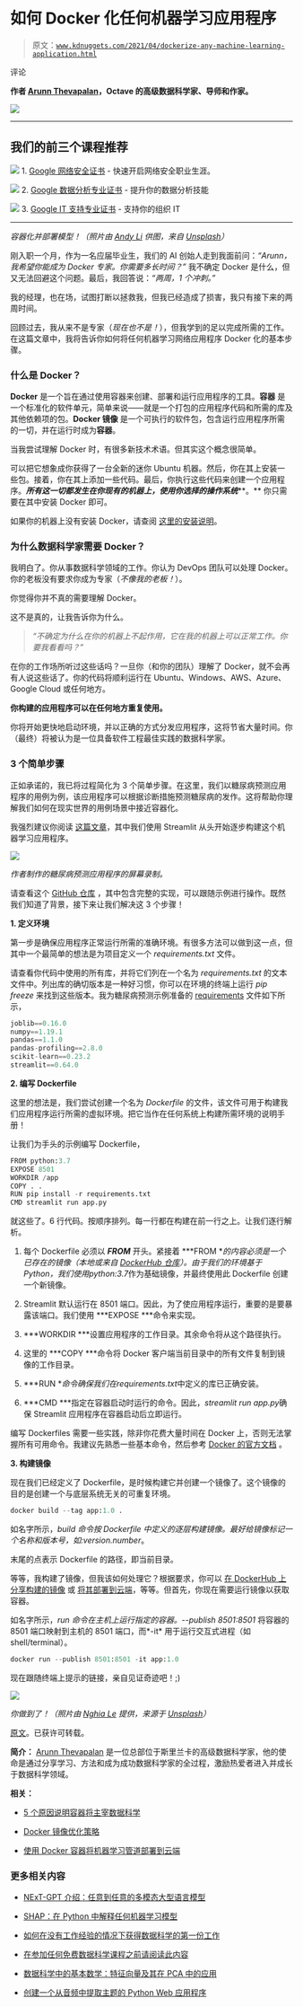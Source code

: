 # 如何 Docker 化任何机器学习应用程序

> 原文：[`www.kdnuggets.com/2021/04/dockerize-any-machine-learning-application.html`](https://www.kdnuggets.com/2021/04/dockerize-any-machine-learning-application.html)

评论

**作者 [Arunn Thevapalan](https://www.linkedin.com/in/arunn-thevapalan/)，Octave 的高级数据科学家、导师和作家。**

![](img/374bfc6c12e4d4a4c9cded164c94e76e.png)

* * *

## 我们的前三个课程推荐

![](img/0244c01ba9267c002ef39d4907e0b8fb.png) 1\. [Google 网络安全证书](https://www.kdnuggets.com/google-cybersecurity) - 快速开启网络安全职业生涯。

![](img/e225c49c3c91745821c8c0368bf04711.png) 2\. [Google 数据分析专业证书](https://www.kdnuggets.com/google-data-analytics) - 提升你的数据分析技能

![](img/0244c01ba9267c002ef39d4907e0b8fb.png) 3\. [Google IT 支持专业证书](https://www.kdnuggets.com/google-itsupport) - 支持你的组织 IT

* * *

*容器化并部署模型！（照片由 [Andy Li](https://unsplash.com/@andasta?utm_source=medium&utm_medium=referral) 供图，来自 [Unsplash](https://unsplash.com/?utm_source=medium&utm_medium=referral)）*

刚入职一个月，作为一名应届毕业生，我们的 AI 创始人走到我面前问：*“Arunn，我希望你能成为 Docker 专家。你需要多长时间？”* 我不确定 Docker 是什么，但又无法回避这个问题。最后，我回答说：*“两周，1 个冲刺。”*

我的经理，也在场，试图打断以拯救我，但我已经造成了损害，我只有接下来的两周时间。

回顾过去，我从来不是专家（*现在也不是！*），但我学到的足以完成所需的工作。在这篇文章中，我将告诉你如何将任何机器学习网络应用程序 Docker 化的基本步骤。

### 什么是 Docker？

**Docker** 是一个旨在通过使用容器来创建、部署和运行应用程序的工具。**容器** 是一个标准化的软件单元，简单来说——就是一个打包的应用程序代码和所需的库及其他依赖项的包。**Docker 镜像** 是一个可执行的软件包，包含运行应用程序所需的一切，并在运行时成为**容器**。

当我尝试理解 Docker 时，有很多新技术术语。但其实这个概念很简单。

可以把它想象成你获得了一台全新的迷你 Ubuntu 机器。然后，你在其上安装一些包。接着，你在其上添加一些代码。最后，你执行这些代码来创建一个应用程序。***所有这一切都发生在你现有的机器上，使用你选择的操作系统*****。** 你只需要在其中安装 Docker 即可。

如果你的机器上没有安装 Docker，请查阅 [这里的安装说明](https://docs.docker.com/get-docker/)。

### 为什么数据科学家需要 Docker？

我明白了。你从事数据科学领域的工作。你认为 DevOps 团队可以处理 Docker。你的老板没有要求你成为专家（*不像我的老板！*）。

你觉得你并不真的需要理解 Docker。

这不是真的，让我告诉你为什么。

> *“不确定为什么在你的机器上不起作用，它在我的机器上可以正常工作。你要我看看吗？”*

在你的工作场所听过这些话吗？一旦你（和你的团队）理解了 Docker，就不会再有人说这些话了。你的代码将顺利运行在 Ubuntu、Windows、AWS、Azure、Google Cloud 或任何地方。

**你构建的应用程序可以在任何地方重复使用。**

你将开始更快地启动环境，并以正确的方式分发应用程序，这将节省大量时间。你（最终）将被认为是一位具备软件工程最佳实践的数据科学家。

### 3 个简单步骤

正如承诺的，我已将过程简化为 3 个简单步骤。在这里，我们以糖尿病预测应用程序的用例为例，该应用程序可以根据诊断措施预测糖尿病的发作。这将帮助你理解我们如何在现实世界的用例场景中接近容器化。

我强烈建议你阅读 [这篇文章](https://medium.com/towards-artificial-intelligence/how-i-build-machine-learning-apps-in-hours-a1b1eaa642ed?source=friends_link&sk=66a5df0a2570e1cf0f12211f3b4f2fc2)，其中我们使用 Streamlit 从头开始逐步构建这个机器学习应用程序。

![](img/d6e07d63154495339887923b7e8a35de.png)

*作者制作的糖尿病预测应用程序的屏幕录制。*

请查看这个 [GitHub 仓库](https://github.com/arunnthevapalan/diabetes-prediction-app) ，其中包含完整的实现，可以跟随示例进行操作。既然我们知道了背景，接下来让我们解决这 3 个步骤！

**1. 定义环境**

第一步是确保应用程序正常运行所需的准确环境。有很多方法可以做到这一点，但其中一个最简单的想法是为项目定义一个 *requirements.txt* 文件。

请查看你代码中使用的所有库，并将它们列在一个名为 *requirements.txt* 的文本文件中。列出库的确切版本是一种好习惯，你可以在环境的终端上运行 *pip freeze* 来找到这些版本。我为糖尿病预测示例准备的 [requirements](https://github.com/arunnthevapalan/diabetes-prediction-app/blob/master/requirements.txt) 文件如下所示，

```py
joblib==0.16.0
numpy==1.19.1
pandas==1.1.0
pandas-profiling==2.8.0
scikit-learn==0.23.2
streamlit==0.64.0

```

**2. 编写 Dockerfile**

这里的想法是，我们尝试创建一个名为 *Dockerfile* 的文件，该文件可用于构建我们应用程序运行所需的虚拟环境。把它当作在任何系统上构建所需环境的说明手册！

让我们为手头的示例编写 Dockerfile，

```py
FROM python:3.7
EXPOSE 8501
WORKDIR /app
COPY . .
RUN pip install -r requirements.txt
CMD streamlit run app.py

```

就这些了。6 行代码。按顺序排列。每一行都在构建在前一行之上。让我们逐行解析。

1.  每个 Dockerfile 必须以 ***FROM*** 开头。紧接着 ***FROM ***的内容必须是一个已存在的镜像（本地或来自 [DockerHub 仓库](https://hub.docker.com/search?type=image)）。由于我们的环境基于 Python，我们使用*python:3.7*作为基础镜像，并最终使用此 Dockerfile 创建一个新镜像。

1.  Streamlit 默认运行在 8501 端口。因此，为了使应用程序运行，重要的是要暴露该端口。我们使用 ***EXPOSE ***命令来实现。

1.  ***WORKDIR ***设置应用程序的工作目录。其余命令将从这个路径执行。

1.  这里的 ***COPY ***命令将 Docker 客户端当前目录中的所有文件复制到镜像的工作目录。

1.  ***RUN ***命令确保我们在*requirements.txt*中定义的库已正确安装。

1.  ***CMD ***指定在容器启动时运行的命令。因此，*streamlit run app.py*确保 Streamlit 应用程序在容器启动后立即运行。

编写 Dockerfiles 需要一些实践，除非你花费大量时间在 Docker 上，否则无法掌握所有可用命令。我建议先熟悉一些基本命令，然后参考 [Docker 的官方文档](https://docs.docker.com/engine/reference/commandline/docker/) 。

**3\. 构建镜像**

现在我们已经定义了 Dockerfile，是时候构建它并创建一个镜像了。这个镜像的目的是创建一个与底层系统无关的可重复环境。

```py
docker build --tag app:1.0 .

```

如名字所示，*build *命令按 Dockerfile 中定义的逐层构建镜像。最好给镜像标记一个名称和版本号，如*<name>:version.number*。

末尾的点表示 Dockerfile 的路径，即当前目录。

等等，我构建了镜像，但我该如何处理它？根据要求，你可以 [在 DockerHub 上分享构建的镜像](https://docs.docker.com/get-started/part3/) 或 [将其部署到云端](https://docs.docker.com/engine/context/aci-integration/)，等等。但首先，你现在需要运行镜像以获取容器。

如名字所示，*run *命令在主机上运行指定的容器。*--publish 8501:8501* 将容器的 8501 端口映射到主机的 8501 端口，而*-it* 用于运行交互式进程（如 shell/terminal）。

```py
docker run --publish 8501:8501 -it app:1.0

```

现在跟随终端上提示的链接，亲自见证奇迹吧！;)

![](img/8a5514c448dc9fd17532eea0db842931.png)

*你做到了！（照片由 [Nghia Le](https://unsplash.com/@lephunghia?utm_source=medium&utm_medium=referral) 提供，来源于 [Unsplash](https://unsplash.com/?utm_source=medium&utm_medium=referral)）*

[原文](https://towardsdatascience.com/how-to-dockerize-any-machine-learning-application-f78db654c601)。已获许可转载。

**简介：** [Arunn Thevapalan](https://www.linkedin.com/in/arunn-thevapalan/) 是一位总部位于斯里兰卡的高级数据科学家，他的使命是通过分享学习、方法和成为成功数据科学家的全过程，激励热爱者进入并成长于数据科学领域。

**相关：**

+   [5 个原因说明容器将主宰数据科学](https://www.kdnuggets.com/2020/11/gigantum-containers-will-rule-data-science.html)

+   [Docker 镜像优化策略](https://www.kdnuggets.com/2020/10/strategies-docker-images-optimization.html)

+   [使用 Docker 容器将机器学习管道部署到云端](https://www.kdnuggets.com/2020/06/deploy-machine-learning-pipeline-cloud-docker.html)

### 更多相关内容

+   [NExT-GPT 介绍：任意到任意的多模态大型语言模型](https://www.kdnuggets.com/introduction-to-nextgpt-anytoany-multimodal-large-language-model)

+   [SHAP：在 Python 中解释任何机器学习模型](https://www.kdnuggets.com/2022/11/shap-explain-machine-learning-model-python.html)

+   [如何在没有工作经验的情况下获得数据科学的第一份工作](https://www.kdnuggets.com/2021/02/first-job-data-science-without-work-experience.html)

+   [在参加任何免费数据科学课程之前请阅读此内容](https://www.kdnuggets.com/read-this-before-you-take-any-free-data-science-course)

+   [数据科学中的基本数学：特征向量及其在 PCA 中的应用](https://www.kdnuggets.com/2022/06/essential-math-data-science-eigenvectors-application-pca.html)

+   [创建一个从音频中提取主题的 Python Web 应用程序](https://www.kdnuggets.com/2023/01/creating-web-application-extract-topics-audio-python.html)
